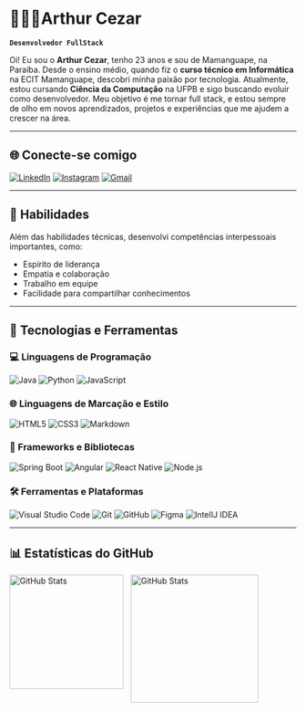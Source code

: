 # 👩🏻‍💻Arthur Cezar

**`Desenvolvedor FullStack`**

Oi! Eu sou o **Arthur Cezar**, tenho 23 anos e sou de Mamanguape, na Paraíba. Desde o ensino médio, quando fiz o **curso técnico em Informática** na ECIT Mamanguape, descobri minha paixão por tecnologia.
Atualmente, estou cursando **Ciência da Computação** na UFPB e sigo buscando evoluir como desenvolvedor. Meu objetivo é me tornar full stack, e estou sempre de olho em novos aprendizados, projetos e experiências que me ajudem a crescer na área.


---

## 🌐 Conecte-se comigo

[![LinkedIn](https://img.shields.io/badge/LinkedIn-0077B5?style=for-the-badge&logo=linkedin&logoColor=white)](https://www.linkedin.com/in/arthur-cezar-28b45b266/) [![Instagram](https://img.shields.io/badge/Instagram-%23E4405F?style=for-the-badge&logo=instagram&logoColor=white)](https://www.instagram.com/arthurjcezar/) [![Gmail](https://img.shields.io/badge/Gmail-333333?style=for-the-badge&logo=gmail&logoColor=red)](mailto:Arthurcel14@gmail.com)

---

## 💼 Habilidades

Além das habilidades técnicas, desenvolvi competências interpessoais importantes, como:

- Espírito de liderança
- Empatia e colaboração
- Trabalho em equipe
- Facilidade para compartilhar conhecimentos

---

## 🚀 Tecnologias e Ferramentas

### 💻 Linguagens de Programação

![Java](https://img.shields.io/badge/java-%23ED8B00.svg?style=for-the-badge&logo=openjdk&logoColor=white) ![Python](https://img.shields.io/badge/python-3670A0?style=for-the-badge&logo=python&logoColor=ffdd54) ![JavaScript](https://img.shields.io/badge/javascript-F7DF1E?style=for-the-badge&logo=javascript&logoColor=black)

### 🌐 Linguagens de Marcação e Estilo

![HTML5](https://img.shields.io/badge/HTML5-E34F26?style=for-the-badge&logo=html5&logoColor=white) ![CSS3](https://img.shields.io/badge/CSS3-1572B6?style=for-the-badge&logo=css3&logoColor=white) ![Markdown](https://img.shields.io/badge/Markdown-000?style=for-the-badge&logo=markdown)

### 🧰 Frameworks e Bibliotecas

![Spring Boot](https://img.shields.io/badge/Spring%20Boot-6DB33F?style=for-the-badge&logo=spring-boot&logoColor=white) ![Angular](https://img.shields.io/badge/Angular-DD0031?style=for-the-badge&logo=angular&logoColor=white) ![React Native](https://img.shields.io/badge/React%20Native-20232A?style=for-the-badge&logo=react&logoColor=61DAFB) ![Node.js](https://img.shields.io/badge/Node.js-339933?style=for-the-badge&logo=node.js&logoColor=white)


### 🛠️ Ferramentas e Plataformas

![Visual Studio Code](https://img.shields.io/badge/VS%20Code-007ACC?style=for-the-badge&logo=visual-studio-code&logoColor=white) ![Git](https://img.shields.io/badge/Git-F05032?style=for-the-badge&logo=git&logoColor=white) ![GitHub](https://img.shields.io/badge/GitHub-181717?style=for-the-badge&logo=github&logoColor=white) ![Figma](https://img.shields.io/badge/Figma-F24E1E?style=for-the-badge&logo=figma&logoColor=white) ![IntelIJ IDEA](https://img.shields.io/badge/IntelliJ%20IDEA-000000?style=for-the-badge&logo=intellijidea&logoColor=white)

---

## 📊 Estatísticas do GitHub

<p>
  <img 
    align="left" 
    alt="GitHub Stats" 
    height="200" 
    style="padding-right: 10px;" 
    src="https://github-readme-stats.vercel.app/api?username=UpSnow&theme=transparent&bg_color=000&border_color=30A3DC&show_icons=true&icon_color=30A3DC&title_color=30A3DC&text_color=FFF" 
  />


  <img 
    align="left" 
    alt="GitHub Stats" 
    height="224" 
    src="https://github-readme-stats.vercel.app/api/top-langs/?username=UpSnow&layout=compact&custom_title=Tecnologias&theme=transparent&bg_color=000&border_color=30A3DC&title_color=30A3DC&text_color=FFF"
  />
</p>


